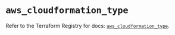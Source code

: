 # `aws_cloudformation_type`

Refer to the Terraform Registry for docs: [`aws_cloudformation_type`](https://registry.terraform.io/providers/hashicorp/aws/5.59.0/docs/resources/cloudformation_type).
